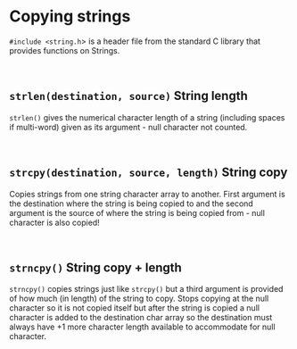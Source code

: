 # Copying strings

`#include <string.h`> is a header file from the standard C library that provides functions on Strings.

<br>

## `strlen(destination, source)` String length

`strlen()` gives the numerical character length of a string (including spaces if multi-word) given as its argument - null character not counted. 

<br>

## `strcpy(destination, source, length)` String copy

Copies strings from one string character array to another. First argument is the destination where the string is being copied to and the second argument is the source of where the string is being copied from - null character is also copied!

<br>

## `strncpy()` String copy + length

`strncpy()` copies strings just like `strcpy()` but a third argument is provided of how much (in length) of the string to copy. Stops copying at the null character so it is not copied itself but after the string is copied a null character is added to the destination char array so the destination must always have +1 more character length available to accommodate for null character. 






